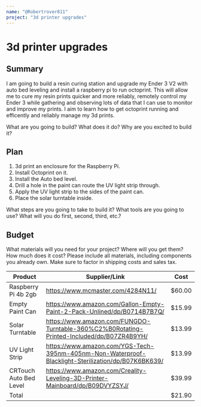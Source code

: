 ```yaml
---
name: "@Robertrover811"
project: "3d printer upgrades"
---
```


# 3d printer upgrades

## Summary

I am going to build a resin curing station and upgrade my Ender 3 V2 with auto bed leveling and install a raspberry pi to run octoprint. This will allow me to cure my resin prints quicker and more reliably, remotely control my Ender 3 while gathering and observing lots of data that I can use to monitor and improve my prints. I aim to learn how to get octoprint running and efficently and reliably manage my 3d prints. 

What are you going to build? What does it do? Why are you excited to build it?

## Plan

1. 3d print an enclosure for the Raspberry Pi. 
2. Install Octoprint on it.
3. Install the Auto bed level.
4. Drill a hole in the paint can route the UV light strip through.
5. Apply the UV light strip to the sides of the paint can.
6. Place the solar turntable inside. 

What steps are you going to take to build it? What tools are you going to use? What will you do first, second, third, etc.?

## Budget

What materials will you need for your project? Where will you get them? How much does it cost? Please include all materials, including components you already own. Make sure to factor in shipping costs and sales tax.

| Product         | Supplier/Link                         | Cost   |
| --------------- | ------------------------------------- | ------ |
| Raspberry Pi 4b 2gb | https://www.mcmaster.com/4284N11/ | $60.00  |
| Empty Paint Can | https://www.amazon.com/Gallon-Empty-Paint-2-Pack-Unlined/dp/B0714B7B7Q/ | $15.99 |
| Solar Turntable | https://www.amazon.com/FUNGDO-Turntable-360%C2%B0Rotating-Printed-Included/dp/B07ZR4B9YH/ | $13.99 |
| UV Light Strip | https://www.amazon.com/YGS-Tech-395nm-405nm-Non-Waterproof-Blacklight-Sterilization/dp/B07K6BK639/ | $13.99 |
| CRTouch Auto Bed Level | https://www.amazon.com/Creality-Leveling-3D-Printer-Mainboard/dp/B09DVYZSYJ/ | $39.99 |
| Total           |                                       | $21.90 |

